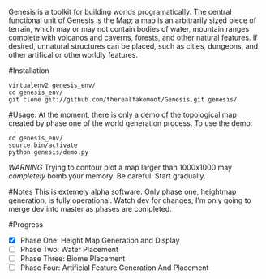 Genesis is a toolkit for building worlds programatically. The central functional unit of Genesis is the Map; a map is an arbitrarily sized piece of terrain, which may or may not contain bodies of water, mountain ranges complete with volcanos and caverns, forests, and other natural features. If desired, unnatural structures can be placed, such as cities, dungeons, and other artifical or otherworldly features.

#Installation
````
virtualenv2 genesis_env/
cd genesis_env/
git clone git://github.com/therealfakemoot/Genesis.git genesis/
````

#Usage:
At the moment, there is only a demo of the topological map created by phase one of the world generation process. To use the demo:

````
cd genesis_env/
source bin/activate
python genesis/demo.py
````

*_WARNING_*
Trying to contour plot a map larger than 1000x1000 may *completely* bomb your memory. Be careful. Start gradually.

#Notes
This is extemely alpha software. Only phase one, heightmap generation, is fully operational. Watch dev for changes, I'm only going to merge dev into master as phases are completed.

#Progress
- [x] Phase One: Height Map Generation and Display
- [ ] Phase Two: Water Placement
- [ ] Phase Three: Biome Placement
- [ ] Phase Four: Artificial Feature Generation And Placement
